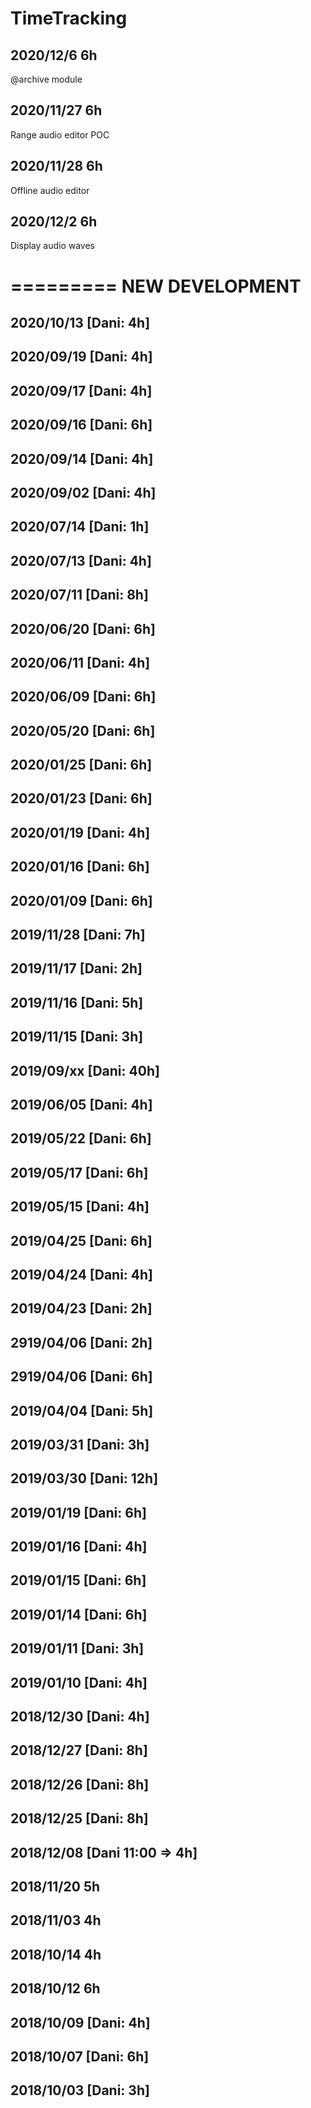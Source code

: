# TimeTracking

## 2020/12/6 6h

@archive module

## 2020/11/27 6h

Range audio editor POC

## 2020/11/28 6h

Offline audio editor

## 2020/12/2 6h

Display audio waves

# ========= NEW DEVELOPMENT

## 2020/10/13 [Dani: 4h]

## 2020/09/19 [Dani: 4h]

## 2020/09/17 [Dani: 4h]

## 2020/09/16 [Dani: 6h]

## 2020/09/14 [Dani: 4h]

## 2020/09/02 [Dani: 4h]

## 2020/07/14 [Dani: 1h]

## 2020/07/13 [Dani: 4h]

## 2020/07/11 [Dani: 8h]

## 2020/06/20 [Dani: 6h]

## 2020/06/11 [Dani: 4h]

## 2020/06/09 [Dani: 6h]

## 2020/05/20 [Dani: 6h]

## 2020/01/25 [Dani: 6h]

## 2020/01/23 [Dani: 6h]

## 2020/01/19 [Dani: 4h]

## 2020/01/16 [Dani: 6h]

## 2020/01/09 [Dani: 6h]

## 2019/11/28 [Dani: 7h]

## 2019/11/17 [Dani: 2h]

## 2019/11/16 [Dani: 5h]

## 2019/11/15 [Dani: 3h]

## 2019/09/xx [Dani: 40h]

## 2019/06/05 [Dani: 4h]

## 2019/05/22 [Dani: 6h]

## 2019/05/17 [Dani: 6h]

## 2019/05/15 [Dani: 4h]

## 2019/04/25 [Dani: 6h]

## 2019/04/24 [Dani: 4h]

## 2019/04/23 [Dani: 2h]

## 2919/04/06 [Dani: 2h]

## 2919/04/06 [Dani: 6h]

## 2019/04/04 [Dani: 5h]

## 2019/03/31 [Dani: 3h]

## 2019/03/30 [Dani: 12h]

## 2019/01/19 [Dani: 6h]

## 2019/01/16 [Dani: 4h]

## 2019/01/15 [Dani: 6h]

## 2019/01/14 [Dani: 6h]

## 2019/01/11 [Dani: 3h]

## 2019/01/10 [Dani: 4h]

## 2018/12/30 [Dani: 4h]

## 2018/12/27 [Dani: 8h]

## 2018/12/26 [Dani: 8h]

## 2018/12/25 [Dani: 8h]

## 2018/12/08 [Dani 11:00 => 4h]

## 2018/11/20 5h

## 2018/11/03 4h

## 2018/10/14 4h

## 2018/10/12 6h

## 2018/10/09 [Dani: 4h]

## 2018/10/07 [Dani: 6h]

## 2018/10/03 [Dani: 3h]
